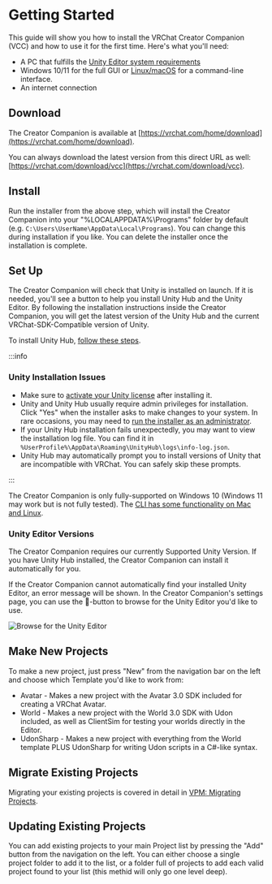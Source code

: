 # Getting Started

This guide will show you how to install the VRChat Creator Companion (VCC) and how to use it for the first time. Here's what you'll need:

- A PC that fulfills the [Unity Editor system requirements](https://docs.unity3d.com/Manual/system-requirements.html)
- Windows 10/11 for the full GUI or [Linux/macOS](https://vcc.docs.vrchat.com/vpm/cli/#mac-and-linux-support) for a command-line interface.
- An internet connection

## Download
The Creator Companion is available at [https://vrchat.com/home/download](https://vrchat.com/home/download). 

You can always download the latest version from this direct URL as well: [https://vrchat.com/download/vcc](https://vrchat.com/download/vcc).

## Install
Run the installer from the above step, which will install the Creator Companion into your "%LOCALAPPDATA%\Programs" folder by default (e.g. `C:\Users\UserName\AppData\Local\Programs`). You can change this during installation if you like. You can delete the installer once the installation is complete.

## Set Up
The Creator Companion will check that Unity is installed on launch. If it is needed, you'll see a button to help you install Unity Hub and the Unity Editor. By following the installation instructions inside the Creator Companion, you will get the latest version of the Unity Hub and the current VRChat-SDK-Compatible version of Unity.

To install Unity Hub, [follow these steps](https://learn.unity.com/tutorial/install-the-unity-hub-and-editor).

:::info

### Unity Installation Issues

- Make sure to [activate your Unity license](https://support.unity.com/hc/en-us/articles/211438683-How-do-I-activate-my-license-) after installing it.
- Unity and Unity Hub usually require admin privileges for installation. Click "Yes" when the installer asks to make changes to your system. In rare occasions, you may need to [run the installer as an administrator](https://www.windowscentral.com/how-run-app-administrator-windows-10). 
- If your Unity Hub installation fails unexpectedly, you may want to view the installation log file. You can find it in `%UserProfile%\AppData\Roaming\UnityHub\logs\info-log.json`.
- Unity Hub may automatically prompt you to install versions of Unity that are incompatible with VRChat. You can safely skip these prompts.

:::

The Creator Companion is only fully-supported on Windows 10 (Windows 11 may work but is not fully tested). The [CLI has some functionality on Mac and Linux](/vpm/cli#mac-and-linux-support).

### Unity Editor Versions
The Creator Companion requires our currently Supported Unity Version. If you have Unity Hub installed, the Creator Companion can install it automatically for you.

If the Creator Companion cannot automatically find your installed Unity Editor, an error message will be shown. In the Creator Companion's settings page, you can use the 📁-button to browse for the Unity Editor you'd like to use. 

![Browse for the Unity Editor](/images/browse-unity-editor.png)

## Make New Projects

To make a new project, just press "New" from the navigation bar on the left and choose which Template you'd like to work from:
* Avatar - Makes a new project with the Avatar 3.0 SDK included for creating a VRChat Avatar.
* World - Makes a new project with the World 3.0 SDK with Udon included, as well as ClientSim for testing your worlds directly in the Editor.
* UdonSharp - Makes a new project with everything from the World template PLUS UdonSharp for writing Udon scripts in a C#-like syntax.

## Migrate Existing Projects

Migrating your existing projects is covered in detail in [VPM: Migrating Projects](/vpm/migrating).

## Updating Existing Projects

You can add existing projects to your main Project list by pressing the "Add" button from the navigation on the left. You can either choose a single project folder to add it to the list, or a folder full of projects to add each valid project found to your list (this methid will only go one level deep).
